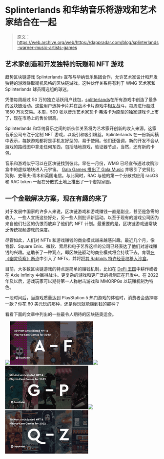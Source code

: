 # Splinterlands 和华纳音乐将游戏和艺术家结合在一起

> 原文：<https://web.archive.org/web/https://dappradar.com/blog/splinterlands-warner-music-artists-games>

## 艺术家创造和开发独特的玩赚和 NFT 游戏

趋势区块链游戏 Splinterlands 宣布与华纳音乐集团合作，允许艺术家设计和开发独特的游戏赚取街机风格的区块链游戏。这种伙伴关系将有利于 WMG 艺术家和 Splinterlands 球员精选组的球迷。

凭借每周超过 50 万的独立活跃用户钱包，[splitterlands](https://web.archive.org/web/20230103160210/https://dappradar.com/multichain/games/splinterlands)在所有游戏中创造了最多的区块链活动。这些用户选择卡片并在战术卡片游戏中相互战斗，每周进行超过 1850 万次交易。本周，500 张以音乐艺术家瓦卡·弗洛卡为原型的独家游戏卡上市了，现在市场上的售价很高。

Splinterlands 和华纳音乐之间的新伙伴关系将为艺术家开创新的收入来源。这家音乐公司专注于定制 NFT 游戏，以吸引和吸引粉丝。Splinterlands 在一份新闻稿中表示，每款游戏都将是手机友好型的，易于使用。他们还强调，新的开发不会从游戏的路线图中拿走任何东西，包括陆地游戏，验证器节点，当然，还有新的卡包。

音乐和游戏似乎可以在区块链找到彼此。早在一月份，WMG 已经宣布通过收购沙盒中的虚拟地块进入元宇宙。 [Gala Games 推出了 Gala Music](https://web.archive.org/web/20230103160210/https://dappradar.com/blog/music-flows-through-the-crypto-world) 并吸引了史努比狗狗、史蒂夫·青木和英国电信。与此同时，RAC 与他的第一个分散式应用 racOS 和 RAC token 一起在分散式土地上推出了一个虚拟家园。

## 一个金融解决方案，现在有趣的来了

对于发展中国家的许多人来说，区块链游戏和游戏赚钱一直是副业，甚至是急需的收入。一些人宣扬这些好处，另一些人则批评新运动。以至于现有的游戏公司因为来自他们社区的仇恨而放弃了他们的 NFT 计划。最重要的是，区块链游戏通常缺乏传统视频游戏的深度。

尽管如此，人们对 NFTs 和游戏赚钱的商业模式越来越感兴趣。最近几个月，像育碧、Square Enix、微软、索尼和电子艺界这样的公司已经表达了他们对游戏赚钱的兴趣。这助长了一种观点，即区块链驱动的商业模式将会持续下去。育碧[在《幽灵侦察》断点](https://web.archive.org/web/20230103160210/https://dappradar.com/blog/ubisoft-bringing-ghost-recon-game-nfts-to-tezos/)中引入了 NFTs，并将[将其 Rabbids 特许经营权移入沙盒](https://web.archive.org/web/20230103160210/https://dappradar.com/blog/game-company-ubisoft-brings-raving-rabbids-into-the-sandbox/)。

目前，大多数区块链游戏的特点是简单的赚钱机制，比如在 [DeFi 王国](https://web.archive.org/web/20230103160210/https://dappradar.com/blog/play-to-earn-defi-kingdoms-rise-to-success/)中耕作或者在 Axie Infinity 中赢得战斗。更复杂的游戏和更广泛的机制正在开发中。在 2022 年及以后，游戏玩家可以期待第一人称射击游戏和 MMORPGs 以玩赚机制为特色。

一段时间后，当游戏质量达到 PlayStation 5 热门游戏的体验时，消费者会选择哪一款？你花 60 美元玩的那种，还是你玩就能赚到钱的那种？

看看下面的文章中列出的一些最令人期待的区块链奥运会。

[](https://web.archive.org/web/20230103160210/https://www.dappradar.com/blog/best-nft-play-to-earn-games-for-2022-from-a-to-f)[![](img/0e5225d8c4eedcaa5e9c8ecd37df0e83.png)<picture>![50 games 2022 - AF](img/3705194e1c9bfa61a4cce34295f69f98.png)</picture>](https://web.archive.org/web/20230103160210/https://www.dappradar.com/blog/best-nft-play-to-earn-games-for-2022-from-a-to-f)[](https://web.archive.org/web/20230103160210/https://www.dappradar.com/blog/best-nft-play-to-earn-games-for-2022-from-g-to-p)[![](img/0e5225d8c4eedcaa5e9c8ecd37df0e83.png)<picture>![](img/62731c8808662d1724db9ab1ae706c7f.png)</picture>](https://web.archive.org/web/20230103160210/https://www.dappradar.com/blog/best-nft-play-to-earn-games-for-2022-from-g-to-p)[](https://web.archive.org/web/20230103160210/https://www.dappradar.com/blog/best-nft-play-to-earn-games-for-2022-from-q-to-z)[![](img/0e5225d8c4eedcaa5e9c8ecd37df0e83.png)<picture>![](img/4498dca9b06d2ea266bc1a696ce69c46.png)</picture>](https://web.archive.org/web/20230103160210/https://www.dappradar.com/blog/best-nft-play-to-earn-games-for-2022-from-q-to-z)